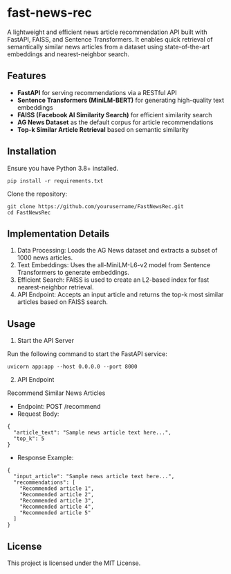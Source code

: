 # fast-news-rec
A lightweight and efficient news article recommendation API built with FastAPI, FAISS, and Sentence Transformers. It enables quick retrieval of semantically similar news articles from a dataset using state-of-the-art embeddings and nearest-neighbor search.

## Features
- **FastAPI** for serving recommendations via a RESTful API
- **Sentence Transformers (MiniLM-BERT)** for generating high-quality text embeddings
- **FAISS (Facebook AI Similarity Search)** for efficient similarity search
- **AG News Dataset** as the default corpus for article recommendations
- **Top-k Similar Article Retrieval** based on semantic similarity

## Installation

Ensure you have Python 3.8+ installed.

`pip install -r requirements.txt`

Clone the repository:

```
git clone https://github.com/yourusername/FastNewsRec.git
cd FastNewsRec
```

## Implementation Details

1. Data Processing: Loads the AG News dataset and extracts a subset of 1000 news articles.
2. Text Embeddings: Uses the all-MiniLM-L6-v2 model from Sentence Transformers to generate embeddings.
3. Efficient Search: FAISS is used to create an L2-based index for fast nearest-neighbor retrieval.
4. API Endpoint: Accepts an input article and returns the top-k most similar articles based on FAISS search.

## Usage

1. Start the API Server

Run the following command to start the FastAPI service:

`uvicorn app:app --host 0.0.0.0 --port 8000`

2. API Endpoint

Recommend Similar News Articles
- Endpoint: POST /recommend
- Request Body:

```
{
  "article_text": "Sample news article text here...",
  "top_k": 5
}
```

- Response Example:

```
{
  "input_article": "Sample news article text here...",
  "recommendations": [
    "Recommended article 1",
    "Recommended article 2",
    "Recommended article 3",
    "Recommended article 4",
    "Recommended article 5"
  ]
}
```

## License

This project is licensed under the MIT License.
